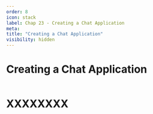 ```yaml
---
order: 8
icon: stack
label: Chap 23 - Creating a Chat Application
meta:
title: "Creating a Chat Application"
visibility: hidden
---
```

# Creating a Chat Application

![]()

# XXXXXXXX

